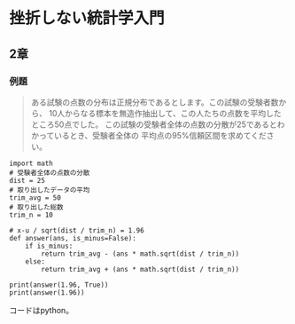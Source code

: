 # 挫折しない統計学入門

## 2章

### 例題

> ある試験の点数の分布は正規分布であるとします。この試験の受験者数から、
> 10人からなる標本を無造作抽出して、この人たちの点数を平均したところ50点でした。
> この試験の受験者全体の点数の分散が25であるとわかっているとき、受験者全体の
> 平均点の95%信頼区間を求めてください。

```
import math
# 受験者全体の点数の分散
dist = 25 
# 取り出したデータの平均
trim_avg = 50
# 取り出した総数
trim_n = 10 

# x-u / sqrt(dist / trim_n) = 1.96
def answer(ans, is_minus=False):
    if is_minus:
        return trim_avg - (ans * math.sqrt(dist / trim_n))
    else:
        return trim_avg + (ans * math.sqrt(dist / trim_n))

print(answer(1.96, True))
print(answer(1.96))
```

コードはpython。
